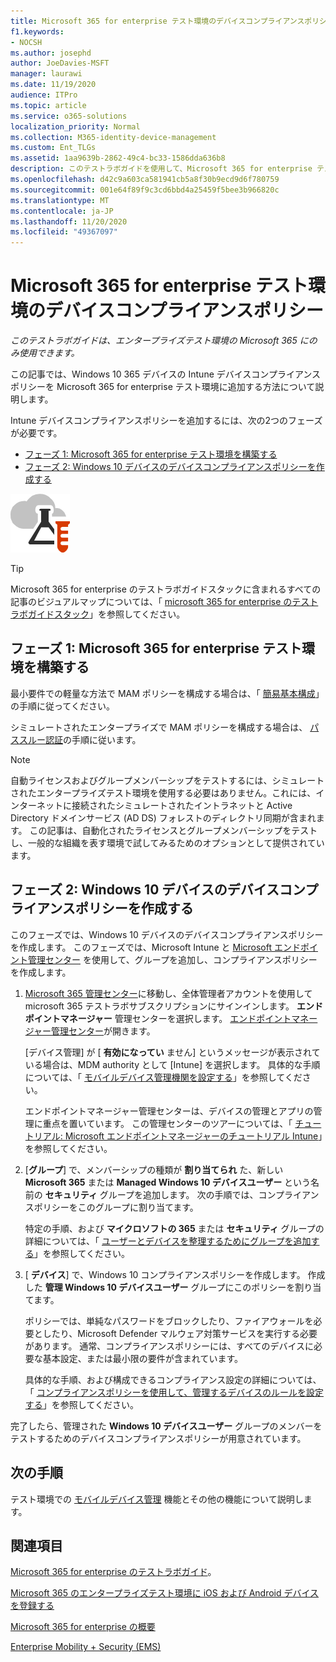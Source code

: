 ```yaml
---
title: Microsoft 365 for enterprise テスト環境のデバイスコンプライアンスポリシー
f1.keywords:
- NOCSH
ms.author: josephd
author: JoeDavies-MSFT
manager: laurawi
ms.date: 11/19/2020
audience: ITPro
ms.topic: article
ms.service: o365-solutions
localization_priority: Normal
ms.collection: M365-identity-device-management
ms.custom: Ent_TLGs
ms.assetid: 1aa9639b-2862-49c4-bc33-1586dda636b8
description: このテストラボガイドを使用して、Microsoft 365 for enterprise テスト環境に Intune デバイスコンプライアンスポリシーを追加します。
ms.openlocfilehash: d42c9a603ca581941cb5a8f30b9ecd9d6f780759
ms.sourcegitcommit: 001e64f89f9c3cd6bbd4a25459f5bee3b966820c
ms.translationtype: MT
ms.contentlocale: ja-JP
ms.lasthandoff: 11/20/2020
ms.locfileid: "49367097"
---
```

# <a name="device-compliance-policies-for-your-microsoft-365-for-enterprise-test-environment"></a>Microsoft 365 for enterprise テスト環境のデバイスコンプライアンスポリシー

*このテストラボガイドは、エンタープライズテスト環境の Microsoft 365 にのみ使用できます。*

この記事では、Windows 10 365 デバイスの Intune デバイスコンプライアンスポリシーを Microsoft 365 for enterprise テスト環境に追加する方法について説明します。

Intune デバイスコンプライアンスポリシーを追加するには、次の2つのフェーズが必要です。
- [フェーズ 1: Microsoft 365 for enterprise テスト環境を構築する](#phase-1-build-out-your-microsoft-365-for-enterprise-test-environment)
- [フェーズ 2: Windows 10 デバイスのデバイスコンプライアンスポリシーを作成する](#phase-2-create-a-device-compliance-policy-for-windows-10-devices)

![Microsoft クラウドのテスト ラボ ガイド](../media/m365-enterprise-test-lab-guides/cloud-tlg-icon.png)

> [!TIP]
> Microsoft 365 for enterprise のテストラボガイドスタックに含まれるすべての記事のビジュアルマップについては、「 [microsoft 365 for enterprise のテストラボガイドスタック](../downloads/Microsoft365EnterpriseTLGStack.pdf)」を参照してください。

## <a name="phase-1-build-out-your-microsoft-365-for-enterprise-test-environment"></a>フェーズ 1: Microsoft 365 for enterprise テスト環境を構築する

最小要件での軽量な方法で MAM ポリシーを構成する場合は、「 [簡易基本構成](lightweight-base-configuration-microsoft-365-enterprise.md)」の手順に従ってください。
  
シミュレートされたエンタープライズで MAM ポリシーを構成する場合は、 [パススルー認証](pass-through-auth-m365-ent-test-environment.md)の手順に従います。
  
> [!NOTE]
> 自動ライセンスおよびグループメンバーシップをテストするには、シミュレートされたエンタープライズテスト環境を使用する必要はありません。これには、インターネットに接続されたシミュレートされたイントラネットと Active Directory ドメインサービス (AD DS) フォレストのディレクトリ同期が含まれます。 この記事は、自動化されたライセンスとグループメンバーシップをテストし、一般的な組織を表す環境で試してみるためのオプションとして提供されています。
>  

## <a name="phase-2-create-a-device-compliance-policy-for-windows-10-devices"></a>フェーズ 2: Windows 10 デバイスのデバイスコンプライアンスポリシーを作成する

このフェーズでは、Windows 10 デバイスのデバイスコンプライアンスポリシーを作成します。 このフェーズでは、Microsoft Intune と [Microsoft エンドポイント管理センター](https://go.microsoft.com/fwlink/?linkid=2109431) を使用して、グループを追加し、コンプライアンスポリシーを作成します。

1. [Microsoft 365 管理センター](https://admin.microsoft.com)に移動し、全体管理者アカウントを使用して microsoft 365 テストラボサブスクリプションにサインインします。 **エンドポイントマネージャー** 管理センターを選択します。 [エンドポイントマネージャー管理センター](https://go.microsoft.com/fwlink/?linkid=2109431)が開きます。

    [デバイス管理] が [ **有効になってい** ません] というメッセージが表示されている場合は、MDM authority として [Intune] を選択します。 具体的な手順については、「 [モバイルデバイス管理機関を設定する](/mem/intune/fundamentals/mdm-authority-set)」を参照してください。

    エンドポイントマネージャー管理センターは、デバイスの管理とアプリの管理に重点を置いています。 この管理センターのツアーについては、「 [チュートリアル: Microsoft エンドポイントマネージャーのチュートリアル Intune](/mem/intune/fundamentals/tutorial-walkthrough-endpoint-manager)」を参照してください。

2. [**グループ**] で、メンバーシップの種類が **割り当てられ** た、新しい **Microsoft 365** または **Managed Windows 10 デバイスユーザー** という名前の **セキュリティ** グループを追加します。 次の手順では、コンプライアンスポリシーをこのグループに割り当てます。 

    特定の手順、および **マイクロソフトの 365** または **セキュリティ** グループの詳細については、「 [ユーザーとデバイスを整理するためにグループを追加する](/mem/intune/fundamentals/groups-add)」を参照してください。

3. [ **デバイス**] で、Windows 10 コンプライアンスポリシーを作成します。 作成した **管理 Windows 10 デバイスユーザー** グループにこのポリシーを割り当てます。

    ポリシーでは、単純なパスワードをブロックしたり、ファイアウォールを必要としたり、Microsoft Defender マルウェア対策サービスを実行する必要があります。 通常、コンプライアンスポリシーには、すべてのデバイスに必要な基本設定、または最小限の要件が含まれています。

    具体的な手順、および構成できるコンプライアンス設定の詳細については、「 [コンプライアンスポリシーを使用して、管理するデバイスのルールを設定する](/mem/intune/protect/device-compliance-get-started)」を参照してください。

完了したら、管理された **Windows 10 デバイスユーザー** グループのメンバーをテストするためのデバイスコンプライアンスポリシーが用意されています。
  
## <a name="next-step"></a>次の手順

テスト環境での [モバイルデバイス管理](m365-enterprise-test-lab-guides.md#mobile-device-management) 機能とその他の機能について説明します。

## <a name="see-also"></a>関連項目

[Microsoft 365 for enterprise のテストラボガイド](m365-enterprise-test-lab-guides.md)。
  
[Microsoft 365 のエンタープライズテスト環境に iOS および Android デバイスを登録する](enroll-ios-and-android-devices-in-your-microsoft-enterprise-365-dev-test-environ.md)
  
[Microsoft 365 for enterprise の概要](microsoft-365-overview.md)

[Enterprise Mobility + Security (EMS)](https://www.microsoft.com/cloud-platform/enterprise-mobility-security)
